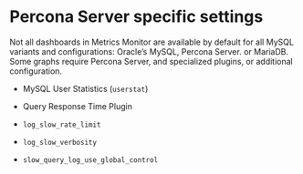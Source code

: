 # Percona Server specific settings

Not all dashboards in Metrics Monitor are available by default for all MySQL
variants and configurations: Oracle’s MySQL, Percona Server. or MariaDB.
Some graphs require Percona Server, and specialized plugins, or additional
configuration.


* MySQL User Statistics (`userstat`)


* Query Response Time Plugin


* `log_slow_rate_limit`


* `log_slow_verbosity`


* `slow_query_log_use_global_control`
